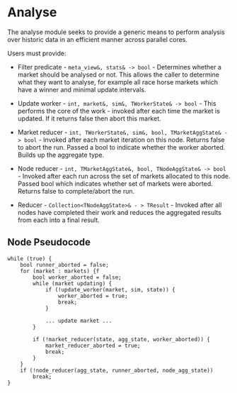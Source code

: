 # Analyse

The analyse module seeks to provide a generic means to perform analysis over
historic data in an efficient manner across parallel cores.

Users must provide:

* Filter predicate - `meta_view&, stats& -> bool` - Determines whether a market
  should be analysed or not. This allows the caller to determine what they want
  to analyse, for example all race horse markets which have a winner and minimal
  update intervals.

* Update worker - `int, market&, sim&, TWorkerState& -> bool` - This performs
  the core of the work - invoked after each time the market is updated. If it
  returns false then abort this market.

* Market reducer - `int, TWorkerState&, sim&, bool, TMarketAggState& -> bool` -
  Invoked after each market iteration on this node. Returns false to abort the
  run. Passed a bool to indicate whether the worker aborted. Builds up the
  aggregate type.

* Node reducer - `int, TMarketAggState&, bool, TNodeAggState& -> bool` - Invoked
  after each run across the set of markets allocated to this node. Passed bool
  which indicates whether set of markets were aborted. Returns false to
  complete/abort the run.

* Reducer - `Collection<TNodeAggState>& - > TResult` - Invoked after all nodes
  have completed their work and reduces the aggregated results from each into a
  final result.

## Node Pseudocode

```
while (true) {
    bool runner_aborted = false;
    for (market : markets) {f
        bool worker_aborted = false;
        while (market updating) {
            if (!update_worker(market, sim, state)) {
                worker_aborted = true;
                break;
            }

            ... update market ...
        }

        if (!market_reducer(state, agg_state, worker_aborted)) {
            market_reducer_aborted = true;
            break;
        }
    }
    if (!node_reducer(agg_state, runner_aborted, node_agg_state))
        break;
}
```
